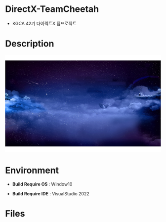 # DirectX-TeamCheetah
  * KGCA 42기 다이렉트X 팀프로젝트
#  Description
 ![예시](https://github.com/amekajiwa-code/DirectX-TeamCheetah/blob/61807f7a1673b64cd04a79d144cb0709edbdbef5/Resources/Texture/night.png)
# Environment
 * **Build Require OS** : Window10

 * **Build Require IDE** : VisualStudio 2022

# Files
